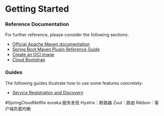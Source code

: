 # Getting Started

### Reference Documentation
For further reference, please consider the following sections:

* [Official Apache Maven documentation](https://maven.apache.org/guides/index.html)
* [Spring Boot Maven Plugin Reference Guide](https://docs.spring.io/spring-boot/docs/2.3.7.RELEASE/maven-plugin/reference/html/)
* [Create an OCI image](https://docs.spring.io/spring-boot/docs/2.3.7.RELEASE/maven-plugin/reference/html/#build-image)
* [Cloud Bootstrap](https://spring.io/projects/spring-cloud-commons)

### Guides
The following guides illustrate how to use some features concretely:

* [Service Registration and Discovery](https://spring.io/guides/gs/service-registration-and-discovery/)

#SpringCloudNetflix
eureka:服务发现
Hystrix：断路器
Zuul：路由
Ribbon：客户端负载均衡
